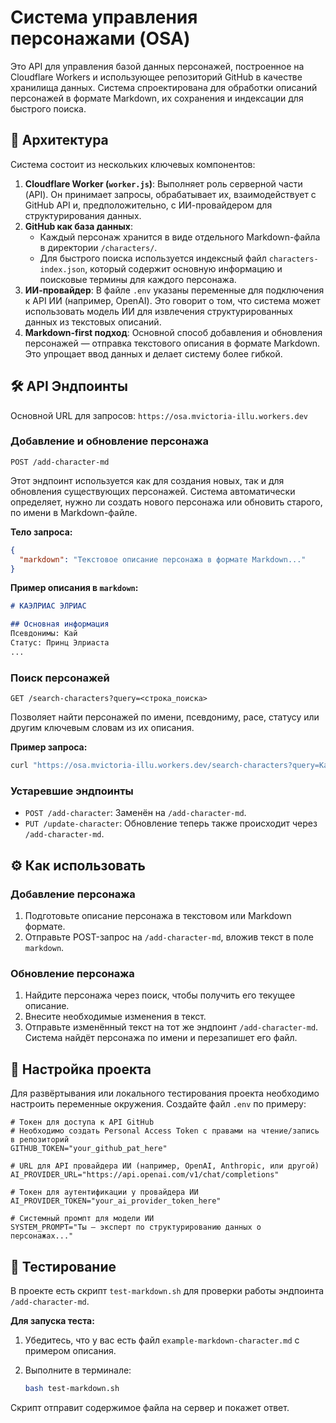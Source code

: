 # Система управления персонажами (OSA)

Это API для управления базой данных персонажей, построенное на Cloudflare Workers и использующее репозиторий GitHub в качестве хранилища данных. Система спроектирована для обработки описаний персонажей в формате Markdown, их сохранения и индексации для быстрого поиска.

## 🚀 Архитектура

Система состоит из нескольких ключевых компонентов:

1.  **Cloudflare Worker (`worker.js`)**: Выполняет роль серверной части (API). Он принимает запросы, обрабатывает их, взаимодействует с GitHub API и, предположительно, с ИИ-провайдером для структурирования данных.
2.  **GitHub как база данных**:
    *   Каждый персонаж хранится в виде отдельного Markdown-файла в директории `/characters/`.
    *   Для быстрого поиска используется индексный файл `characters-index.json`, который содержит основную информацию и поисковые термины для каждого персонажа.
3.  **ИИ-провайдер**: В файле `.env` указаны переменные для подключения к API ИИ (например, OpenAI). Это говорит о том, что система может использовать модель ИИ для извлечения структурированных данных из текстовых описаний.
4.  **Markdown-first подход**: Основной способ добавления и обновления персонажей — отправка текстового описания в формате Markdown. Это упрощает ввод данных и делает систему более гибкой.

## 🛠️ API Эндпоинты

Основной URL для запросов: `https://osa.mvictoria-illu.workers.dev`

### Добавление и обновление персонажа

`POST /add-character-md`

Этот эндпоинт используется как для создания новых, так и для обновления существующих персонажей. Система автоматически определяет, нужно ли создать нового персонажа или обновить старого, по имени в Markdown-файле.

**Тело запроса:**

```json
{
  "markdown": "Текстовое описание персонажа в формате Markdown..."
}
```

**Пример описания в `markdown`:**

```markdown
# КАЭЛРИАС ЭЛРИАС

## Основная информация
Псевдонимы: Кай
Статус: Принц Элриаста
...
```

### Поиск персонажей

`GET /search-characters?query=<строка_поиска>`

Позволяет найти персонажей по имени, псевдониму, расе, статусу или другим ключевым словам из их описания.

**Пример запроса:**

```bash
curl "https://osa.mvictoria-illu.workers.dev/search-characters?query=Кай"
```

### Устаревшие эндпоинты

*   `POST /add-character`: Заменён на `/add-character-md`.
*   `PUT /update-character`: Обновление теперь также происходит через `/add-character-md`.

## ⚙️ Как использовать

### Добавление персонажа

1.  Подготовьте описание персонажа в текстовом или Markdown формате.
2.  Отправьте POST-запрос на `/add-character-md`, вложив текст в поле `markdown`.

### Обновление персонажа

1.  Найдите персонажа через поиск, чтобы получить его текущее описание.
2.  Внесите необходимые изменения в текст.
3.  Отправьте изменённый текст на тот же эндпоинт `/add-character-md`. Система найдёт персонажа по имени и перезапишет его файл.

## 🔧 Настройка проекта

Для развёртывания или локального тестирования проекта необходимо настроить переменные окружения. Создайте файл `.env` по примеру:

```env
# Токен для доступа к API GitHub
# Необходимо создать Personal Access Token с правами на чтение/запись в репозиторий
GITHUB_TOKEN="your_github_pat_here"

# URL для API провайдера ИИ (например, OpenAI, Anthropic, или другой)
AI_PROVIDER_URL="https://api.openai.com/v1/chat/completions"

# Токен для аутентификации у провайдера ИИ
AI_PROVIDER_TOKEN="your_ai_provider_token_here"

# Системный промпт для модели ИИ
SYSTEM_PROMPT="Ты — эксперт по структурированию данных о персонажах..."
```

## 🧪 Тестирование

В проекте есть скрипт `test-markdown.sh` для проверки работы эндпоинта `/add-character-md`.

**Для запуска теста:**

1.  Убедитесь, что у вас есть файл `example-markdown-character.md` с примером описания.
2.  Выполните в терминале:

    ```bash
    bash test-markdown.sh
    ```

Скрипт отправит содержимое файла на сервер и покажет ответ.
